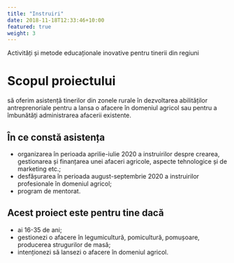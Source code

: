 ```yaml
---
title: "Instruiri"
date: 2018-11-18T12:33:46+10:00
featured: true
weight: 3
---
```


Activități și metode educaționale inovative pentru tinerii din regiuni

<!-- ![Instruire ODIMM](/images/odimm.jpg) -->

# Scopul proiectului 

 să oferim asistență tinerilor din zonele rurale în dezvoltarea abilităților antreprenoriale pentru a lansa o afacere în domeniul agricol sau pentru a îmbunătăți administrarea afacerii existente.

## În ce constă asistența

- organizarea în perioada aprilie-iulie 2020 a instruirilor despre crearea, gestionarea și finanțarea unei afaceri agricole, aspecte tehnologice și de marketing etc.;
- desfășurarea în perioada august-septembrie 2020 a instruirilor profesionale în domeniul agricol;
- program de mentorat.
## Acest proiect este pentru tine dacă

- ai 16-35 de ani;
- gestionezi o afacere în legumicultură, pomicultură, pomușoare, producerea strugurilor de masă;
- intenționezi să lansezi o afacere în domeniul agricol.
